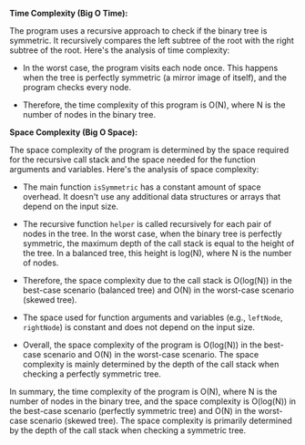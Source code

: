 **Time Complexity (Big O Time):**

The program uses a recursive approach to check if the binary tree is symmetric. It recursively compares the left subtree of the root with the right subtree of the root. Here's the analysis of time complexity:

- In the worst case, the program visits each node once. This happens when the tree is perfectly symmetric (a mirror image of itself), and the program checks every node.

- Therefore, the time complexity of this program is O(N), where N is the number of nodes in the binary tree.

**Space Complexity (Big O Space):**

The space complexity of the program is determined by the space required for the recursive call stack and the space needed for the function arguments and variables. Here's the analysis of space complexity:

- The main function `isSymmetric` has a constant amount of space overhead. It doesn't use any additional data structures or arrays that depend on the input size.

- The recursive function `helper` is called recursively for each pair of nodes in the tree. In the worst case, when the binary tree is perfectly symmetric, the maximum depth of the call stack is equal to the height of the tree. In a balanced tree, this height is log(N), where N is the number of nodes.

- Therefore, the space complexity due to the call stack is O(log(N)) in the best-case scenario (balanced tree) and O(N) in the worst-case scenario (skewed tree).

- The space used for function arguments and variables (e.g., `leftNode`, `rightNode`) is constant and does not depend on the input size.

- Overall, the space complexity of the program is O(log(N)) in the best-case scenario and O(N) in the worst-case scenario. The space complexity is mainly determined by the depth of the call stack when checking a perfectly symmetric tree.

In summary, the time complexity of the program is O(N), where N is the number of nodes in the binary tree, and the space complexity is O(log(N)) in the best-case scenario (perfectly symmetric tree) and O(N) in the worst-case scenario (skewed tree). The space complexity is primarily determined by the depth of the call stack when checking a symmetric tree.
